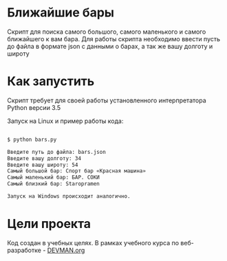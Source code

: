 # Ближайшие бары

Скрипт для поиска самого большого, самого маленького и самого ближайшего к вам бара. Для работы скрипта необходимо ввести пусть до файла в формате json с данными о барах, а так же вашу долготу и широту

# Как запустить

Скрипт требует для своей работы установленного интерпретатора Python версии 3.5

Запуск на Linux и пример работы кода:

```bash

$ python bars.py

Введите путь до файла: bars.json
Введите вашу долготу: 34
Введите вашу широту: 54
Самый большой бар: Спорт бар «Красная машина»
Самый маленький бар: БАР. СОКИ
Самый близкий бар: Staropramen

Запуск на Windows происходит аналогично.

```

# Цели проекта

Код создан в учебных целях. В рамках учебного курса по веб-разработке - [DEVMAN.org](https://devman.org)
